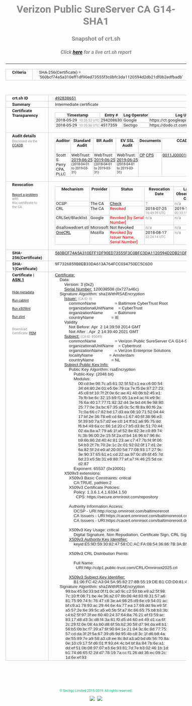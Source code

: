 # Verizon Public SureServer CA G14-SHA1
### Snapshot of crt.sh
##### Click [here](https://crt.sh/?q=560BCF74A5A310EFF1DF90ED73555F3C0BFC3DA1120594D2DB21DF0B2EDFBADB) for a live crt.sh report

---
<!DOCTYPE HTML PUBLIC "-//W3C//DTD HTML 4.0 Transitional//EN">
<HTML>
<HEAD>
  <META http-equiv="Content-Type" content="text/html; charset=UTF-8">
  <TITLE>crt.sh | 560bcf74a5a310eff1df90ed73555f3c0bfc3da1120594d2db21df0b2edfbadb</TITLE>
  <META name="description" content="Free CT Log Certificate Search Tool from Sectigo (formerly Comodo CA)">
  <META name="keywords" content="crt.sh, CT, Certificate Transparency, Certificate Search, SSL Certificate, Sectigo, Comodo CA">
  <LINK href="//fonts.googleapis.com/css?family=Roboto+Mono|Roboto:400,400i,700,700i" rel="stylesheet">
  <STYLE type="text/css">
    a {
      white-space: nowrap;
    }
    body {
      color: #888888;
      font: 12pt Roboto, sans-serif;
      padding-top: 10px;
      text-align: center
    }
    form {
      margin: 0px
    }
    span {
      border-radius: 10px
    }
    span.heading {
      color: #888888;
      font: 12pt Roboto, sans-serif
    }
    span.title {
      background-color: #00B373;
      color: #FFFFFF;
      font: bold 18pt Roboto, sans-serif;
      padding: 0px 5px
    }
    span.text {
      color: #888888;
      font: 10pt Roboto, sans-serif
    }
    span.whiteongrey {
      background-color: #D9D9D6;
      color: #FFFFFF;
      font: bold 18pt Roboto, sans-serif;
      padding: 0px 5px
    }
    table {
      border-collapse: collapse;
      color: #222222;
      font: 10pt Roboto, sans-serif;
      margin-left: auto;
      margin-right: auto
    }
    table.options {
      border: none;
      margin-left: 10px
    }
    td, th {
      border: 1px solid #CCCCCC;
      padding: 0px 2px;
      text-align: left;
      vertical-align: top
    }
    td.outer, th.outer {
      border: 1px solid #CCCCCC;
      padding: 2px 20px;
      text-align: left
    }
    th.heading {
      color: #888888;
      font: bold italic 12pt Roboto, sans-serif;
      padding: 20px 0px 0px;
      text-align: center
    }
    th.options, td.options {
      border: none;
      vertical-align: middle
    }
    td.text {
      font: 10pt "Roboto Mono", sans-serif;
      padding: 2px 20px
    }
    td.heading {
      border: none;
      color: #888888;
      font: 12pt Roboto, sans-serif;
      padding-top: 20px;
      text-align: center
    }
    table.lint td, th {
      text-align: center
    }
    .button {
      background-color: #00B373;
      border-radius: 10px;
      color: #FFFFFF;
      font: bold 13pt Roboto, sans-serif
    }
    .copyright {
      font: 8pt Roboto, sans-serif;
      color: #00B373
    }
    .input {
      border: 1px solid #888888;
      font-weight: bold;
      text-align: center
    }
    .small {
      font: 8pt Roboto, sans-serif;
      color: #888888
    }
    .error {
      background-color: #FFDFDF;
      color: #CC0000;
      font-weight: bold
    }
    .fatal {
      background-color: #0000AA;
      color: #FFFFFF;
      font-weight: bold
    }
    .notice {
      background-color: #FFFFDF;
      color: #606000
    }
    .warning {
      background-color: #FFEFDF;
      color: #DF6000
    }
  </STYLE>
</HEAD>
<BODY>

<TABLE>
  <TR>
    <TH class="outer">Criteria</TH>
    <TD class="outer">SHA-256(Certificate) = '560bcf74a5a310eff1df90ed73555f3c0bfc3da1120594d2db21df0b2edfbadb'</TD>
  </TR>
</TABLE>
<BR>
<TABLE>
  <TR>
    <TH class="outer">crt.sh ID</TH>
    <TD class="outer"><A href="?id=492838651">492838651</A></TD>
  </TR>
  <TR>
    <TH class="outer">Summary</TH>
    <TD class="outer">Intermediate certificate</TD>
  </TR>
  <TR>
    <TH class="outer">Certificate<BR>Transparency</TH>
    <TD class="outer">
<TABLE class="options" style="margin-left:0px">
  <TR>
    <TH>Timestamp</TH>
    <TH>Entry #</TH>
    <TH>Log Operator</TH>
    <TH>Log URL</TH>
  </TR>
  <TR>
    <TD>2018-05-29&nbsp; <FONT class="small">10:35:52 UTC</FONT></TD>
    <TD>294208630</TD>
    <TD>Google</TD>
    <TD>https://ct.googleapis.com/rocketeer</TD>
  </TR>
  <TR>
    <TD>2018-05-29&nbsp; <FONT class="small">10:35:56 UTC</FONT></TD>
    <TD>4517359</TD>
    <TD>Sectigo</TD>
    <TD>https://dodo.ct.comodo.com</TD>
  </TR>
</TABLE>
    </TD>
  </TR>
  <TR>
    <TH class="outer">Audit details<BR>
      <DIV class="small" style="padding-top:3px">Disclosed via the
        <A href="//ccadb-public.secure.force.com/mozilla/PublicAllIntermediateCerts" target="_blank">CCADB</A></DIV>
    </TH>
    <TD class="outer">
<TABLE class="options" style="margin-left:0px">
  <TR>
    <TH>Auditor</TH>
    <TH>Standard Audit</TH>
    <TH>BR Audit</TH>
    <TH>EV SSL Audit</TH>
    <TH>Documents</TH>
    <TH>CCADB</TH>
    <TH>Root Owner / Certificate</TH>
  </TR>
  <TR>
    <TD style="vertical-align:middle">Scott S. Perry CPA, PLLC</TD>
    <TD>WebTrust:
      <A href="https://www.cpacanada.ca/generichandlers/CPACHandler.ashx?attachmentid=230845" target="_blank">2019-06-25</A>
      <BR><FONT style="font-size:8pt">(2018-04-01 to 2019-03-31)</FONT></TD>
    <TD>WebTrust:
      <A href="https://www.cpacanada.ca/generichandlers/CPACHandler.ashx?attachmentid=230846" target="_blank">2019-06-25</A>
      <BR><FONT style="font-size:8pt">(2018-04-01 to 2019-03-31)</FONT></TD>
    <TD>WebTrust:
      <A href="https://www.cpacanada.ca/generichandlers/CPACHandler.ashx?attachmentid=230847" target="_blank">2019-06-25</A>
      <BR><FONT style="font-size:8pt">(2018-04-01 to 2019-03-31)</FONT></TD>
    <TD>
      <A href="https://content.digicert.com/wp-content/uploads/2019/04/DigiCert_CP_v418.pdf" target="blank">CP</A>
      <A href="https://content.digicert.com/wp-content/uploads/2019/04/DigiCert_CPS_v418.pdf" target="blank">CPS</A>
    </TD>
    <TD><A href="//ccadb.force.com/0011J00001FxjuAQAR" target="_blank">0011J00001FxjuAQAR</A></TD>
    <TD><A href="/?id=76">DigiCert</A></TD>
  </TR>
</TABLE>
    </TD>
  </TR>
  <TR>
    <TH class="outer">Revocation<BR><BR>
      <DIV class="small" style="padding-top:3px"><A href="?id=492838651&opt=problemreporting">Report a problem</A> with<BR>this certificate to the CA</DIV></TH>
    <TD class="outer">
      <TABLE class="options" style="margin-left:0px">
        <TR>
          <TH>Mechanism</TH>
          <TH>Provider</TH>
          <TH>Status</TH>
          <TH>Revocation Date</TH>
          <TH>Last Observed in CRL</TH>
          <TH>Last Checked <SPAN style="color:#CC0000;vertical-align:middle;font-size:70%;font-weight:normal">(Error)</SPAN></TH>
        </TR>
        <TR>
          <TD>OCSP</TD>
          <TD>The CA</TD>
          <TD><A href="?id=492838651&opt=ocsp">Check</A></TD>
          <TD><SPAN style="color:#888888">?</SPAN></TD>
          <TD><SPAN style="color:#888888">n/a</SPAN></TD>
          <TD><SPAN style="color:#888888">?</SPAN></TD>
        </TR>
        <TR>
          <TD>CRL</TD>
          <TD>The CA</TD>
          <TD><SPAN style="color:#CC0000">Revoked</SPAN></TD><TD>2018-07-25&nbsp; <FONT class="small">16:49:39 UTC</FONT></TD><TD>2019-11-27&nbsp; <FONT class="small">00:33:19 UTC</FONT></TD><TD>2019-12-04&nbsp; <FONT class="small">20:05:09 UTC</FONT></TD>
        </TR>
        <TR>
          <TD>CRLSet/Blacklist</TD>
          <TD>Google</TD>
          <TD><SPAN style="color:#CC0000">Revoked [by Serial Number]</SPAN></TD>
          <TD><SPAN style="color:#888888">n/a</SPAN></TD>
          <TD><SPAN style="color:#888888">n/a</SPAN></TD>
          <TD><SPAN style="color:#888888">n/a</SPAN></TD>
        </TR>
        <TR>
          <TD>disallowedcert.stl</TD>
          <TD>Microsoft</TD>
          <TD>Not Revoked</TD>
          <TD><SPAN style="color:#888888">n/a</SPAN></TD>
          <TD><SPAN style="color:#888888">n/a</SPAN></TD>
          <TD><SPAN style="color:#888888">n/a</SPAN></TD>
        </TR>
        <TR>
          <TD><A href="/mozilla-onecrl" target="_blank">OneCRL</A></TD>
          <TD>Mozilla</TD>
          <TD><SPAN style="color:#CC0000">Revoked [by Issuer Name, Serial Number]</SPAN></TD><TD>2018-08-17&nbsp; <FONT class="small">22:24:14 UTC</FONT></TD>
          <TD><SPAN style="color:#888888">n/a</SPAN></TD>
          <TD><SPAN style="color:#888888">n/a</SPAN></TD>
        </TR>
      </TABLE>
    </TD>
  </TR>
  <TR>
    <TH class="outer">SHA-256(Certificate)</TH>
    <TD class="outer"><A href="//censys.io/certificates/560bcf74a5a310eff1df90ed73555f3c0bfc3da1120594d2db21df0b2edfbadb">560BCF74A5A310EFF1DF90ED73555F3C0BFC3DA1120594D2DB21DF0B2EDFBADB</A></TD>
  </TR>
  <TR>
    <TH class="outer">SHA-1(Certificate)</TH>
    <TD class="outer">9F7326859B8EB33DA613A764FCC034750EC5C6D0</TD>
  </TR>
  <TR>
    <TH class="outer">Certificate | <A href="?asn1=492838651">ASN.1</A>
      <SPAN class="small"><BR>
      <BR><BR><A href="?id=492838651&opt=nometadata">Hide metadata</A>
      <BR><BR><A href="?id=492838651&opt=cablint">Run cablint</A>
      <BR><BR><A href="?id=492838651&opt=x509lint">Run x509lint</A>
      <BR><BR><A href="?id=492838651&opt=zlint">Run zlint</A>
      <BR><BR><BR>Download Certificate: <A href="?d=492838651">PEM</A>
      </SPAN>
    </TH>
    <TD class="text"><A href="?d=492838651">Certificate:</A><BR>&nbsp;&nbsp;&nbsp;&nbsp;Data:<BR>&nbsp;&nbsp;&nbsp;&nbsp;&nbsp;&nbsp;&nbsp;&nbsp;Version:&nbsp;3&nbsp;(0x2)<BR>&nbsp;&nbsp;&nbsp;&nbsp;&nbsp;&nbsp;&nbsp;&nbsp;<A href="?serial=0727a46c">Serial&nbsp;Number:</A>&nbsp;120038508&nbsp;(0x727a46c)<BR>&nbsp;&nbsp;&nbsp;&nbsp;Signature&nbsp;Algorithm:&nbsp;sha1WithRSAEncryption<BR>&nbsp;&nbsp;&nbsp;&nbsp;&nbsp;&nbsp;&nbsp;&nbsp;<A href="?caid=8">Issuer:</A> <SPAN class="small">(CA ID: 8)</SPAN><BR>&nbsp;&nbsp;&nbsp;&nbsp;&nbsp;&nbsp;&nbsp;&nbsp;&nbsp;&nbsp;&nbsp;&nbsp;commonName&nbsp;&nbsp;&nbsp;&nbsp;&nbsp;&nbsp;&nbsp;&nbsp;&nbsp;&nbsp;&nbsp;&nbsp;&nbsp;&nbsp;&nbsp;&nbsp;=&nbsp;Baltimore&nbsp;CyberTrust&nbsp;Root<BR>&nbsp;&nbsp;&nbsp;&nbsp;&nbsp;&nbsp;&nbsp;&nbsp;&nbsp;&nbsp;&nbsp;&nbsp;organizationalUnitName&nbsp;&nbsp;&nbsp;&nbsp;=&nbsp;CyberTrust<BR>&nbsp;&nbsp;&nbsp;&nbsp;&nbsp;&nbsp;&nbsp;&nbsp;&nbsp;&nbsp;&nbsp;&nbsp;organizationName&nbsp;&nbsp;&nbsp;&nbsp;&nbsp;&nbsp;&nbsp;&nbsp;&nbsp;&nbsp;=&nbsp;Baltimore<BR>&nbsp;&nbsp;&nbsp;&nbsp;&nbsp;&nbsp;&nbsp;&nbsp;&nbsp;&nbsp;&nbsp;&nbsp;countryName&nbsp;&nbsp;&nbsp;&nbsp;&nbsp;&nbsp;&nbsp;&nbsp;&nbsp;&nbsp;&nbsp;&nbsp;&nbsp;&nbsp;&nbsp;=&nbsp;IE<BR>&nbsp;&nbsp;&nbsp;&nbsp;&nbsp;&nbsp;&nbsp;&nbsp;Validity<BR>&nbsp;&nbsp;&nbsp;&nbsp;&nbsp;&nbsp;&nbsp;&nbsp;&nbsp;&nbsp;&nbsp;&nbsp;Not&nbsp;Before:&nbsp;Apr&nbsp;&nbsp;2&nbsp;14:39:59&nbsp;2014&nbsp;GMT<BR>&nbsp;&nbsp;&nbsp;&nbsp;&nbsp;&nbsp;&nbsp;&nbsp;&nbsp;&nbsp;&nbsp;&nbsp;Not&nbsp;After&nbsp;:&nbsp;Apr&nbsp;&nbsp;2&nbsp;14:39:40&nbsp;2021&nbsp;GMT<BR>&nbsp;&nbsp;&nbsp;&nbsp;&nbsp;&nbsp;&nbsp;&nbsp;<A href="?caid=85049">Subject:</A> <SPAN class="small">(CA ID: 85049)</SPAN><BR>&nbsp;&nbsp;&nbsp;&nbsp;&nbsp;&nbsp;&nbsp;&nbsp;&nbsp;&nbsp;&nbsp;&nbsp;commonName&nbsp;&nbsp;&nbsp;&nbsp;&nbsp;&nbsp;&nbsp;&nbsp;&nbsp;&nbsp;&nbsp;&nbsp;&nbsp;&nbsp;&nbsp;&nbsp;=&nbsp;Verizon&nbsp;Public&nbsp;SureServer&nbsp;CA&nbsp;G14-SHA1<BR>&nbsp;&nbsp;&nbsp;&nbsp;&nbsp;&nbsp;&nbsp;&nbsp;&nbsp;&nbsp;&nbsp;&nbsp;organizationalUnitName&nbsp;&nbsp;&nbsp;&nbsp;=&nbsp;Cybertrust<BR>&nbsp;&nbsp;&nbsp;&nbsp;&nbsp;&nbsp;&nbsp;&nbsp;&nbsp;&nbsp;&nbsp;&nbsp;organizationName&nbsp;&nbsp;&nbsp;&nbsp;&nbsp;&nbsp;&nbsp;&nbsp;&nbsp;&nbsp;=&nbsp;Verizon&nbsp;Enterprise&nbsp;Solutions<BR>&nbsp;&nbsp;&nbsp;&nbsp;&nbsp;&nbsp;&nbsp;&nbsp;&nbsp;&nbsp;&nbsp;&nbsp;localityName&nbsp;&nbsp;&nbsp;&nbsp;&nbsp;&nbsp;&nbsp;&nbsp;&nbsp;&nbsp;&nbsp;&nbsp;&nbsp;&nbsp;=&nbsp;Amsterdam<BR>&nbsp;&nbsp;&nbsp;&nbsp;&nbsp;&nbsp;&nbsp;&nbsp;&nbsp;&nbsp;&nbsp;&nbsp;countryName&nbsp;&nbsp;&nbsp;&nbsp;&nbsp;&nbsp;&nbsp;&nbsp;&nbsp;&nbsp;&nbsp;&nbsp;&nbsp;&nbsp;&nbsp;=&nbsp;NL<BR>&nbsp;&nbsp;&nbsp;&nbsp;&nbsp;&nbsp;&nbsp;&nbsp;<A href="?spkisha256=12c3b1afcc80b56d095c74c4cb972f10188562d2d3db193469ab45b081891f86">Subject&nbsp;Public&nbsp;Key&nbsp;Info:</A><BR>&nbsp;&nbsp;&nbsp;&nbsp;&nbsp;&nbsp;&nbsp;&nbsp;&nbsp;&nbsp;&nbsp;&nbsp;Public&nbsp;Key&nbsp;Algorithm:&nbsp;rsaEncryption<BR>&nbsp;&nbsp;&nbsp;&nbsp;&nbsp;&nbsp;&nbsp;&nbsp;&nbsp;&nbsp;&nbsp;&nbsp;&nbsp;&nbsp;&nbsp;&nbsp;Public-Key:&nbsp;(2048&nbsp;bit)<BR>&nbsp;&nbsp;&nbsp;&nbsp;&nbsp;&nbsp;&nbsp;&nbsp;&nbsp;&nbsp;&nbsp;&nbsp;&nbsp;&nbsp;&nbsp;&nbsp;Modulus:<BR>&nbsp;&nbsp;&nbsp;&nbsp;&nbsp;&nbsp;&nbsp;&nbsp;&nbsp;&nbsp;&nbsp;&nbsp;&nbsp;&nbsp;&nbsp;&nbsp;&nbsp;&nbsp;&nbsp;&nbsp;00:cd:be:98:7c:a5:61:32:5f:52:c1:ea:c6:00:54:<BR>&nbsp;&nbsp;&nbsp;&nbsp;&nbsp;&nbsp;&nbsp;&nbsp;&nbsp;&nbsp;&nbsp;&nbsp;&nbsp;&nbsp;&nbsp;&nbsp;&nbsp;&nbsp;&nbsp;&nbsp;34:d4:80:2e:01:e5:0e:79:ca:7e:f5:0e:87:27:23:<BR>&nbsp;&nbsp;&nbsp;&nbsp;&nbsp;&nbsp;&nbsp;&nbsp;&nbsp;&nbsp;&nbsp;&nbsp;&nbsp;&nbsp;&nbsp;&nbsp;&nbsp;&nbsp;&nbsp;&nbsp;45:c8:bf:10:7f:2f:0e:6c:ae:41:40:0b:b2:45:e1:<BR>&nbsp;&nbsp;&nbsp;&nbsp;&nbsp;&nbsp;&nbsp;&nbsp;&nbsp;&nbsp;&nbsp;&nbsp;&nbsp;&nbsp;&nbsp;&nbsp;&nbsp;&nbsp;&nbsp;&nbsp;7b:fb:be:6c:32:15:b9:f1:05:1a:e4:ac:f4:e9:9c:<BR>&nbsp;&nbsp;&nbsp;&nbsp;&nbsp;&nbsp;&nbsp;&nbsp;&nbsp;&nbsp;&nbsp;&nbsp;&nbsp;&nbsp;&nbsp;&nbsp;&nbsp;&nbsp;&nbsp;&nbsp;76:6a:40:17:77:f1:82:32:d4:3e:bd:d4:9e:98:80:<BR>&nbsp;&nbsp;&nbsp;&nbsp;&nbsp;&nbsp;&nbsp;&nbsp;&nbsp;&nbsp;&nbsp;&nbsp;&nbsp;&nbsp;&nbsp;&nbsp;&nbsp;&nbsp;&nbsp;&nbsp;25:77:0e:3a:bc:67:35:a5:0c:5c:f8:8a:80:f6:2a:<BR>&nbsp;&nbsp;&nbsp;&nbsp;&nbsp;&nbsp;&nbsp;&nbsp;&nbsp;&nbsp;&nbsp;&nbsp;&nbsp;&nbsp;&nbsp;&nbsp;&nbsp;&nbsp;&nbsp;&nbsp;7c:0a:66:c7:82:bd:17:d3:ea:08:10:71:52:04:44:<BR>&nbsp;&nbsp;&nbsp;&nbsp;&nbsp;&nbsp;&nbsp;&nbsp;&nbsp;&nbsp;&nbsp;&nbsp;&nbsp;&nbsp;&nbsp;&nbsp;&nbsp;&nbsp;&nbsp;&nbsp;17:bf:2e:36:78:e8:cd:6b:c1:67:40:6f:38:96:e3:<BR>&nbsp;&nbsp;&nbsp;&nbsp;&nbsp;&nbsp;&nbsp;&nbsp;&nbsp;&nbsp;&nbsp;&nbsp;&nbsp;&nbsp;&nbsp;&nbsp;&nbsp;&nbsp;&nbsp;&nbsp;5f:39:b0:7a:57:d2:ee:c0:14:ff:b1:a6:95:75:dd:<BR>&nbsp;&nbsp;&nbsp;&nbsp;&nbsp;&nbsp;&nbsp;&nbsp;&nbsp;&nbsp;&nbsp;&nbsp;&nbsp;&nbsp;&nbsp;&nbsp;&nbsp;&nbsp;&nbsp;&nbsp;f6:b4:49:6a:cc:66:1d:20:c7:b5:d3:8c:51:70:44:<BR>&nbsp;&nbsp;&nbsp;&nbsp;&nbsp;&nbsp;&nbsp;&nbsp;&nbsp;&nbsp;&nbsp;&nbsp;&nbsp;&nbsp;&nbsp;&nbsp;&nbsp;&nbsp;&nbsp;&nbsp;02:da:8a:a7:79:a6:1f:af:52:8e:82:3e:c0:89:74:<BR>&nbsp;&nbsp;&nbsp;&nbsp;&nbsp;&nbsp;&nbsp;&nbsp;&nbsp;&nbsp;&nbsp;&nbsp;&nbsp;&nbsp;&nbsp;&nbsp;&nbsp;&nbsp;&nbsp;&nbsp;fc:3b:96:00:2e:15:5f:2a:cf:b4:16:96:b7:96:6c:<BR>&nbsp;&nbsp;&nbsp;&nbsp;&nbsp;&nbsp;&nbsp;&nbsp;&nbsp;&nbsp;&nbsp;&nbsp;&nbsp;&nbsp;&nbsp;&nbsp;&nbsp;&nbsp;&nbsp;&nbsp;b9:6b:86:2d:40:4c:81:23:ae:c7:47:7b:f4:9f:06:<BR>&nbsp;&nbsp;&nbsp;&nbsp;&nbsp;&nbsp;&nbsp;&nbsp;&nbsp;&nbsp;&nbsp;&nbsp;&nbsp;&nbsp;&nbsp;&nbsp;&nbsp;&nbsp;&nbsp;&nbsp;54:b3:2f:7b:70:2e:1c:2c:01:92:02:0f:17:d1:2e:<BR>&nbsp;&nbsp;&nbsp;&nbsp;&nbsp;&nbsp;&nbsp;&nbsp;&nbsp;&nbsp;&nbsp;&nbsp;&nbsp;&nbsp;&nbsp;&nbsp;&nbsp;&nbsp;&nbsp;&nbsp;6a:82:5f:2d:e0:af:20:00:5d:77:08:93:17:27:9c:<BR>&nbsp;&nbsp;&nbsp;&nbsp;&nbsp;&nbsp;&nbsp;&nbsp;&nbsp;&nbsp;&nbsp;&nbsp;&nbsp;&nbsp;&nbsp;&nbsp;&nbsp;&nbsp;&nbsp;&nbsp;3e:90:37:65:61:e1:cd:22:aa:97:0c:d9:6f:45:7d:<BR>&nbsp;&nbsp;&nbsp;&nbsp;&nbsp;&nbsp;&nbsp;&nbsp;&nbsp;&nbsp;&nbsp;&nbsp;&nbsp;&nbsp;&nbsp;&nbsp;&nbsp;&nbsp;&nbsp;&nbsp;6d:23:e5:5b:31:e8:88:77:ef:a7:f4:46:25:5d:ce:<BR>&nbsp;&nbsp;&nbsp;&nbsp;&nbsp;&nbsp;&nbsp;&nbsp;&nbsp;&nbsp;&nbsp;&nbsp;&nbsp;&nbsp;&nbsp;&nbsp;&nbsp;&nbsp;&nbsp;&nbsp;d2:87<BR>&nbsp;&nbsp;&nbsp;&nbsp;&nbsp;&nbsp;&nbsp;&nbsp;&nbsp;&nbsp;&nbsp;&nbsp;&nbsp;&nbsp;&nbsp;&nbsp;Exponent:&nbsp;65537&nbsp;(0x10001)<BR>&nbsp;&nbsp;&nbsp;&nbsp;&nbsp;&nbsp;&nbsp;&nbsp;X509v3&nbsp;extensions:<BR>&nbsp;&nbsp;&nbsp;&nbsp;&nbsp;&nbsp;&nbsp;&nbsp;&nbsp;&nbsp;&nbsp;&nbsp;X509v3&nbsp;Basic&nbsp;Constraints:&nbsp;critical<BR>&nbsp;&nbsp;&nbsp;&nbsp;&nbsp;&nbsp;&nbsp;&nbsp;&nbsp;&nbsp;&nbsp;&nbsp;&nbsp;&nbsp;&nbsp;&nbsp;CA:TRUE,&nbsp;pathlen:2<BR>&nbsp;&nbsp;&nbsp;&nbsp;&nbsp;&nbsp;&nbsp;&nbsp;&nbsp;&nbsp;&nbsp;&nbsp;X509v3&nbsp;Certificate&nbsp;Policies:&nbsp;<BR>&nbsp;&nbsp;&nbsp;&nbsp;&nbsp;&nbsp;&nbsp;&nbsp;&nbsp;&nbsp;&nbsp;&nbsp;&nbsp;&nbsp;&nbsp;&nbsp;Policy:&nbsp;1.3.6.1.4.1.6334.1.50<BR>&nbsp;&nbsp;&nbsp;&nbsp;&nbsp;&nbsp;&nbsp;&nbsp;&nbsp;&nbsp;&nbsp;&nbsp;&nbsp;&nbsp;&nbsp;&nbsp;&nbsp;&nbsp;CPS:&nbsp;https://secure.omniroot.com/repository<BR><BR>&nbsp;&nbsp;&nbsp;&nbsp;&nbsp;&nbsp;&nbsp;&nbsp;&nbsp;&nbsp;&nbsp;&nbsp;Authority&nbsp;Information&nbsp;Access:&nbsp;<BR>&nbsp;&nbsp;&nbsp;&nbsp;&nbsp;&nbsp;&nbsp;&nbsp;&nbsp;&nbsp;&nbsp;&nbsp;&nbsp;&nbsp;&nbsp;&nbsp;OCSP&nbsp;-&nbsp;URI:http://ocsp.omniroot.com/baltimoreroot<BR>&nbsp;&nbsp;&nbsp;&nbsp;&nbsp;&nbsp;&nbsp;&nbsp;&nbsp;&nbsp;&nbsp;&nbsp;&nbsp;&nbsp;&nbsp;&nbsp;CA&nbsp;Issuers&nbsp;-&nbsp;URI:https://cacert.omniroot.com/baltimoreroot.crt<BR>&nbsp;&nbsp;&nbsp;&nbsp;&nbsp;&nbsp;&nbsp;&nbsp;&nbsp;&nbsp;&nbsp;&nbsp;&nbsp;&nbsp;&nbsp;&nbsp;CA&nbsp;Issuers&nbsp;-&nbsp;URI:https://cacert.omniroot.com/baltimoreroot.der<BR><BR>&nbsp;&nbsp;&nbsp;&nbsp;&nbsp;&nbsp;&nbsp;&nbsp;&nbsp;&nbsp;&nbsp;&nbsp;X509v3&nbsp;Key&nbsp;Usage:&nbsp;critical<BR>&nbsp;&nbsp;&nbsp;&nbsp;&nbsp;&nbsp;&nbsp;&nbsp;&nbsp;&nbsp;&nbsp;&nbsp;&nbsp;&nbsp;&nbsp;&nbsp;Digital&nbsp;Signature,&nbsp;Non&nbsp;Repudiation,&nbsp;Certificate&nbsp;Sign,&nbsp;CRL&nbsp;Sign<BR>&nbsp;&nbsp;&nbsp;&nbsp;&nbsp;&nbsp;&nbsp;&nbsp;&nbsp;&nbsp;&nbsp;&nbsp;<A href="?ski=e59d5930824758ccacfa085436867b3ab5044df0">X509v3&nbsp;Authority&nbsp;Key&nbsp;Identifier:</A><BR>&nbsp;&nbsp;&nbsp;&nbsp;&nbsp;&nbsp;&nbsp;&nbsp;&nbsp;&nbsp;&nbsp;&nbsp;&nbsp;&nbsp;&nbsp;&nbsp;keyid:E5:9D:59:30:82:47:58:CC:AC:FA:08:54:36:86:7B:3A:B5:04:4D:F0<BR><BR>&nbsp;&nbsp;&nbsp;&nbsp;&nbsp;&nbsp;&nbsp;&nbsp;&nbsp;&nbsp;&nbsp;&nbsp;X509v3&nbsp;CRL&nbsp;Distribution&nbsp;Points:&nbsp;<BR><BR>&nbsp;&nbsp;&nbsp;&nbsp;&nbsp;&nbsp;&nbsp;&nbsp;&nbsp;&nbsp;&nbsp;&nbsp;&nbsp;&nbsp;&nbsp;&nbsp;Full&nbsp;Name:<BR>&nbsp;&nbsp;&nbsp;&nbsp;&nbsp;&nbsp;&nbsp;&nbsp;&nbsp;&nbsp;&nbsp;&nbsp;&nbsp;&nbsp;&nbsp;&nbsp;&nbsp;&nbsp;URI:http://cdp1.public-trust.com/CRL/Omniroot2025.crl<BR><BR>&nbsp;&nbsp;&nbsp;&nbsp;&nbsp;&nbsp;&nbsp;&nbsp;&nbsp;&nbsp;&nbsp;&nbsp;<A href="?ski=b106fc42a3045a9582278b5519deb1cdd0814817">X509v3&nbsp;Subject&nbsp;Key&nbsp;Identifier:</A><BR>&nbsp;&nbsp;&nbsp;&nbsp;&nbsp;&nbsp;&nbsp;&nbsp;&nbsp;&nbsp;&nbsp;&nbsp;&nbsp;&nbsp;&nbsp;&nbsp;B1:06:FC:42:A3:04:5A:95:82:27:8B:55:19:DE:B1:CD:D0:81:48:17<BR>&nbsp;&nbsp;&nbsp;&nbsp;Signature&nbsp;Algorithm:&nbsp;sha1WithRSAEncryption<BR>&nbsp;&nbsp;&nbsp;&nbsp;&nbsp;&nbsp;&nbsp;&nbsp;&nbsp;99:ba:45:0d:33:bd:0f:f1:0c:a0:9c:c2:59:bb:e9:a2:5f:98:<BR>&nbsp;&nbsp;&nbsp;&nbsp;&nbsp;&nbsp;&nbsp;&nbsp;&nbsp;7c:10:ff:08:71:be:4e:36:a2:07:8b:06:4d:83:f8:31:57:a6:<BR>&nbsp;&nbsp;&nbsp;&nbsp;&nbsp;&nbsp;&nbsp;&nbsp;&nbsp;81:75:99:74:fc:76:47:c8:3e:a4:98:25:d9:6e:c9:54:01:ac:<BR>&nbsp;&nbsp;&nbsp;&nbsp;&nbsp;&nbsp;&nbsp;&nbsp;&nbsp;bf:c9:a1:78:93:ac:29:44:6e:4a:77:ea:17:69:dd:9a:e9:5f:<BR>&nbsp;&nbsp;&nbsp;&nbsp;&nbsp;&nbsp;&nbsp;&nbsp;&nbsp;a5:57:2e:6e:39:5c:a5:e0:5b:5f:a7:8c:66:65:75:b8:b3:3b:<BR>&nbsp;&nbsp;&nbsp;&nbsp;&nbsp;&nbsp;&nbsp;&nbsp;&nbsp;c4:b2:5f:97:3f:ee:60:40:24:37:64:8a:76:21:ef:f3:59:ac:<BR>&nbsp;&nbsp;&nbsp;&nbsp;&nbsp;&nbsp;&nbsp;&nbsp;&nbsp;83:17:d8:d3:3c:d8:f4:3a:81:f0:d5:d4:60:e4:49:d1:ca:6f:<BR>&nbsp;&nbsp;&nbsp;&nbsp;&nbsp;&nbsp;&nbsp;&nbsp;&nbsp;2c:29:f2:0e:08:4a:b0:d8:6f:5b:b2:30:58:d7:94:da:e8:b1:<BR>&nbsp;&nbsp;&nbsp;&nbsp;&nbsp;&nbsp;&nbsp;&nbsp;&nbsp;56:b5:0b:bc:f7:39:a7:6f:90:84:1e:21:04:3c:8c:8d:77:75:<BR>&nbsp;&nbsp;&nbsp;&nbsp;&nbsp;&nbsp;&nbsp;&nbsp;&nbsp;57:cd:da:3f:2f:5a:67:39:d6:9d:95:4b:c8:3c:1f:d6:b8:4a:<BR>&nbsp;&nbsp;&nbsp;&nbsp;&nbsp;&nbsp;&nbsp;&nbsp;&nbsp;de:55:89:7e:a9:58:a3:c8:ee:8c:8d:a3:a0:bd:db:56:70:8a:<BR>&nbsp;&nbsp;&nbsp;&nbsp;&nbsp;&nbsp;&nbsp;&nbsp;&nbsp;0e:10:c9:17:5f:d6:01:ff:93:d4:4c:b4:bf:8a:84:7b:6e:a1:<BR>&nbsp;&nbsp;&nbsp;&nbsp;&nbsp;&nbsp;&nbsp;&nbsp;&nbsp;dd:ef:51:0b:08:97:07:e3:6e:93:81:7d:7e:b3:02:46:1b:1d:<BR>&nbsp;&nbsp;&nbsp;&nbsp;&nbsp;&nbsp;&nbsp;&nbsp;&nbsp;b1:74:d6:65:f2:2d:d7:78:19:7a:cc:f1:26:dd:36:ec:09:2c:<BR>&nbsp;&nbsp;&nbsp;&nbsp;&nbsp;&nbsp;&nbsp;&nbsp;&nbsp;1d:6e:ef:93<BR>    </TD>
  </TR>
</TABLE>

  <BR><BR><BR>

  <P class="copyright">&copy; Sectigo Limited 2015-2019. All rights reserved.</P>
  <DIV>
    <A href="https://sectigo.com/"><IMG src="/sectigo_s.png"></A>
    &nbsp;<A href="https://github.com/crtsh"><IMG src="/GitHub-Mark-32px.png"></A>
  </DIV>
</BODY>
</HTML>
